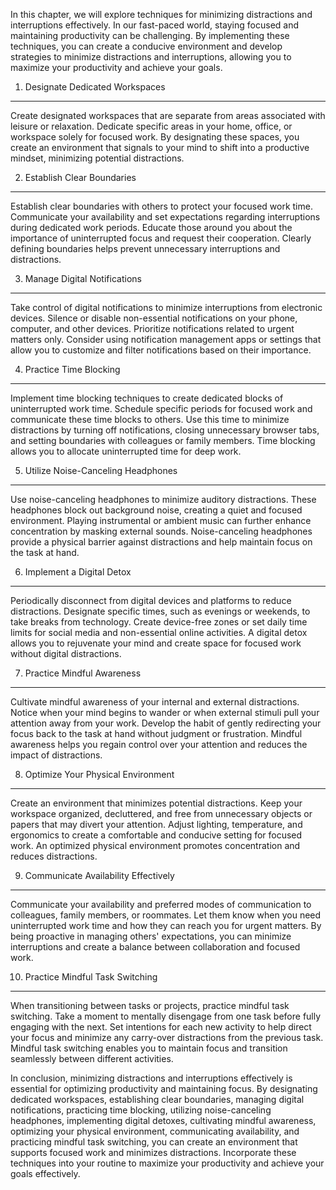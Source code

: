 
In this chapter, we will explore techniques for minimizing distractions and interruptions effectively. In our fast-paced world, staying focused and maintaining productivity can be challenging. By implementing these techniques, you can create a conducive environment and develop strategies to minimize distractions and interruptions, allowing you to maximize your productivity and achieve your goals.

1. Designate Dedicated Workspaces
---------------------------------

Create designated workspaces that are separate from areas associated with leisure or relaxation. Dedicate specific areas in your home, office, or workspace solely for focused work. By designating these spaces, you create an environment that signals to your mind to shift into a productive mindset, minimizing potential distractions.

2. Establish Clear Boundaries
-----------------------------

Establish clear boundaries with others to protect your focused work time. Communicate your availability and set expectations regarding interruptions during dedicated work periods. Educate those around you about the importance of uninterrupted focus and request their cooperation. Clearly defining boundaries helps prevent unnecessary interruptions and distractions.

3. Manage Digital Notifications
-------------------------------

Take control of digital notifications to minimize interruptions from electronic devices. Silence or disable non-essential notifications on your phone, computer, and other devices. Prioritize notifications related to urgent matters only. Consider using notification management apps or settings that allow you to customize and filter notifications based on their importance.

4. Practice Time Blocking
-------------------------

Implement time blocking techniques to create dedicated blocks of uninterrupted work time. Schedule specific periods for focused work and communicate these time blocks to others. Use this time to minimize distractions by turning off notifications, closing unnecessary browser tabs, and setting boundaries with colleagues or family members. Time blocking allows you to allocate uninterrupted time for deep work.

5. Utilize Noise-Canceling Headphones
-------------------------------------

Use noise-canceling headphones to minimize auditory distractions. These headphones block out background noise, creating a quiet and focused environment. Playing instrumental or ambient music can further enhance concentration by masking external sounds. Noise-canceling headphones provide a physical barrier against distractions and help maintain focus on the task at hand.

6. Implement a Digital Detox
----------------------------

Periodically disconnect from digital devices and platforms to reduce distractions. Designate specific times, such as evenings or weekends, to take breaks from technology. Create device-free zones or set daily time limits for social media and non-essential online activities. A digital detox allows you to rejuvenate your mind and create space for focused work without digital distractions.

7. Practice Mindful Awareness
-----------------------------

Cultivate mindful awareness of your internal and external distractions. Notice when your mind begins to wander or when external stimuli pull your attention away from your work. Develop the habit of gently redirecting your focus back to the task at hand without judgment or frustration. Mindful awareness helps you regain control over your attention and reduces the impact of distractions.

8. Optimize Your Physical Environment
-------------------------------------

Create an environment that minimizes potential distractions. Keep your workspace organized, decluttered, and free from unnecessary objects or papers that may divert your attention. Adjust lighting, temperature, and ergonomics to create a comfortable and conducive setting for focused work. An optimized physical environment promotes concentration and reduces distractions.

9. Communicate Availability Effectively
---------------------------------------

Communicate your availability and preferred modes of communication to colleagues, family members, or roommates. Let them know when you need uninterrupted work time and how they can reach you for urgent matters. By being proactive in managing others' expectations, you can minimize interruptions and create a balance between collaboration and focused work.

10. Practice Mindful Task Switching
-----------------------------------

When transitioning between tasks or projects, practice mindful task switching. Take a moment to mentally disengage from one task before fully engaging with the next. Set intentions for each new activity to help direct your focus and minimize any carry-over distractions from the previous task. Mindful task switching enables you to maintain focus and transition seamlessly between different activities.

In conclusion, minimizing distractions and interruptions effectively is essential for optimizing productivity and maintaining focus. By designating dedicated workspaces, establishing clear boundaries, managing digital notifications, practicing time blocking, utilizing noise-canceling headphones, implementing digital detoxes, cultivating mindful awareness, optimizing your physical environment, communicating availability, and practicing mindful task switching, you can create an environment that supports focused work and minimizes distractions. Incorporate these techniques into your routine to maximize your productivity and achieve your goals effectively.
